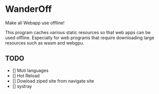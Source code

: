 # WanderOff
Make all Webapp use offline!

This program caches various static resources so that web apps can be used offline. Especially for web programs that require downloading large resources such as wasm and webgpu. 

## TODO

- [] Muti languages
- [] Hot Reload
- [] Dowload ziped site from navigate site
- [] systray
